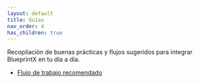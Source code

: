 ```yaml
---
layout: default
title: Guías
nav_order: 4
has_children: true
---
```


Recopilación de buenas prácticas y flujos sugeridos para integrar BlueprintX en tu día a día.

- [Flujo de trabajo recomendado](workflow.html)
